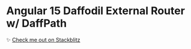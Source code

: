# Angular 15 Daffodil External Router w/ DaffPath

:sparkles: [Check me out on Stackblitz](https://stackblitz.com/github/graycoreio/stackblitz-projects/tree/main/ng15-daffodil-external-router-daff-path)